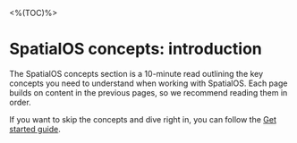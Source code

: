 <%(TOC)%>
# SpatialOS concepts: introduction

The SpatialOS concepts section is a 10-minute read outlining the key concepts you need to understand when working with SpatialOS. Each page builds on content in the previous pages, so we recommend reading them in order.

If you want to skip the concepts and dive right in, you can follow the [Get started guide]({{urlRoot}}/content/get-started/introduction).